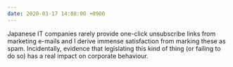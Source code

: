 ```yaml
---
date: 2020-03-17 14:08:00 +0900
---
```


Japanese IT companies rarely provide one-click unsubscribe links from marketing e-mails and I derive immense satisfaction from marking these as spam. Incidentally, evidence that legislating this kind of thing (or failing to do so) has a real impact on corporate behaviour.
